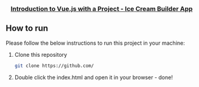 <!-- PROJECT LOGO -->
<br />
<p align="center">
  <h3 align="center"><a href="https://github.com/">Introduction to Vue.js with a Project - Ice Cream Builder App</a></h3>


<!-- HOW TO RUN -->

## How to run

Please follow the below instructions to run this project in your machine:

1. Clone this repository
   ```sh
   git clone https://github.com/
   ```
2. Double click the index.html and open it in your browser - done!
